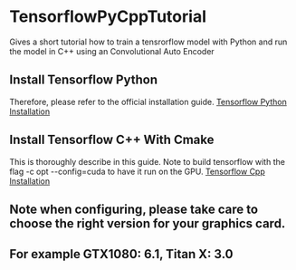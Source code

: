 # TensorflowPyCppTutorial
Gives a short tutorial how to train a tensrorflow model with Python and run the model in C++ using an Convolutional Auto Encoder

## Install Tensorflow Python
Therefore, please refer to the official installation guide.
[Tensorflow Python Installation](https://www.tensorflow.org/versions/r0.11/get_started/os_setup.html#pip-installation)

## Install Tensorflow C++ With Cmake
This is thoroughly describe in this guide. Note to build tensorflow with the flag -c opt --config=cuda to have it run on the GPU.
[Tensorflow Cpp Installation](https://github.com/cjweeks/tensorflow-cmake)

## Note when configuring, please take care to choose the right version for your graphics card. 
## For example GTX1080: 6.1, Titan X: 3.0
